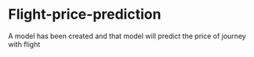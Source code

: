 # Flight-price-prediction
A model has been created and that model will predict the price of journey with flight

